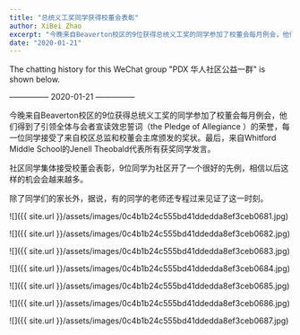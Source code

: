 ```yaml
---
title: "总统义工奖同学获得校董会表彰"
author: XiBei Zhao
excerpt: "今晚来自Beaverton校区的9位获得总统义工奖的同学参加了校董会每月例会，他们得到了引领全体与会者宣读效忠誓词(the Pledge of Allegiance)的荣誉，每一位同学接受了来自校区总监和校董会主席颁发的奖状。最后，来自Whitford Middle School的Jenell Theobald代表所有获奖同学发言。社区同学集体接受校董会表彰，9位同学为社区开了一个很好的先例，相信以后这样的机会会越来越多。除了同学们的家长外，据说，有的同学的老师还专程过来见证了这一时刻。"
date: "2020-01-21"
---
```

The chatting history for this WeChat group "PDX 华人社区公益一群" is shown below.

—————  2020-01-21  —————


今晚来自Beaverton校区的9位获得总统义工奖的同学参加了校董会每月例会，他们得到了引领全体与会者宣读效忠誓词（the Pledge of Allegiance ）的荣誉，每一位同学接受了来自校区总监和校董会主席颁发的奖状。最后，来自Whitford Middle School的Jenell Theobald代表所有获奖同学发言。

社区同学集体接受校董会表彰，9位同学为社区开了一个很好的先例，相信以后这样的机会会越来越多。

除了同学们的家长外，据说，有的同学的老师还专程过来见证了这一时刻。

![]({{ site.url }}/assets/images/0c4b1b24c555bd41ddedda8ef3ceb0681.jpg)

![]({{ site.url }}/assets/images/0c4b1b24c555bd41ddedda8ef3ceb0682.jpg)

![]({{ site.url }}/assets/images/0c4b1b24c555bd41ddedda8ef3ceb0683.jpg)

![]({{ site.url }}/assets/images/0c4b1b24c555bd41ddedda8ef3ceb0684.jpg)

![]({{ site.url }}/assets/images/0c4b1b24c555bd41ddedda8ef3ceb0685.jpg)

![]({{ site.url }}/assets/images/0c4b1b24c555bd41ddedda8ef3ceb0686.jpg)

![]({{ site.url }}/assets/images/0c4b1b24c555bd41ddedda8ef3ceb0687.jpg)
